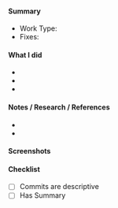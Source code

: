 #### Summary

- Work Type: <!-- Feature | Fix -->
- Fixes: <!-- Link to ticket number issue -->

#### What I did

-
-
-

#### Notes / Research / References

<!-- Insert reference links or tutorial articles -->

-
-

#### Screenshots

<!-- Provide screenshot below if applicable -->

#### Checklist

- [ ] Commits are descriptive
- [ ] Has Summary
